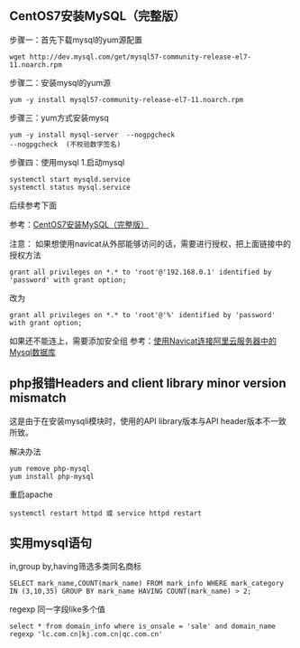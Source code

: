 ## CentOS7安装MySQL（完整版）

步骤一：首先下载mysql的yum源配置
```
wget http://dev.mysql.com/get/mysql57-community-release-el7-11.noarch.rpm
```
步骤二：安装mysql的yum源
```
yum -y install mysql57-community-release-el7-11.noarch.rpm
```
步骤三：yum方式安装mysq
```
yum -y install mysql-server  --nogpgcheck
--nogpgcheck  (不校验数字签名)
```
步骤四：使用mysql
1.启动mysql
```
systemctl start mysqld.service
systemctl status mysql.service
```
后续参考下面

参考：[CentOS7安装MySQL（完整版）](https://blog.csdn.net/m0_46608037/article/details/123019925)

注意：
如果想使用navicat从外部能够访问的话，需要进行授权，把上面链接中的授权方法

```
grant all privileges on *.* to 'root'@'192.168.0.1' identified by 'password' with grant option;
```
改为
```
grant all privileges on *.* to 'root'@'%' identified by 'password' with grant option;
```
如果还不能连上，需要添加安全组
参考：[使用Navicat连接阿里云服务器中的Mysql数据库](https://blog.csdn.net/kaifaxiaoliu/article/details/80403736)

## php报错Headers and client library minor version mismatch

这是由于在安装mysqli模块时，使用的API library版本与API header版本不一致所致。

解决办法
```
yum remove php-mysql
yum install php-mysql
```
重启apache
```
systemctl restart httpd 或 service httpd restart
```

## 实用mysql语句
in,group by,having筛选多类同名商标
```
SELECT mark_name,COUNT(mark_name) FROM mark_info WHERE mark_category IN (3,10,35) GROUP BY mark_name HAVING COUNT(mark_name) > 2;
```
regexp 同一字段like多个值
```
select * from domain_info where is_onsale = 'sale' and domain_name regexp 'lc.com.cn|kj.com.cn|qc.com.cn'
```
